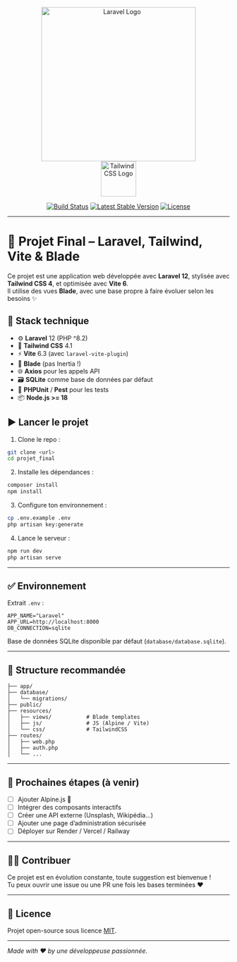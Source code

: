 <p align="center">
  <a href="https://laravel.com" target="_blank">
    <img src="https://raw.githubusercontent.com/laravel/art/master/logo-lockup/5%20SVG/2%20CMYK/1%20Full%20Color/laravel-logolockup-cmyk-red.svg" width="350" alt="Laravel Logo">
  </a>
  <br>
  <a href="https://tailwindcss.com" target="_blank">
    <img src="https://www.vectorlogo.zone/logos/tailwindcss/tailwindcss-icon.svg" width="80" alt="Tailwind CSS Logo">
  </a>
</p>

<p align="center">
  <a href="https://github.com/laravel/framework/actions"><img src="https://github.com/laravel/framework/workflows/tests/badge.svg" alt="Build Status"></a>
  <a href="https://packagist.org/packages/laravel/framework"><img src="https://img.shields.io/packagist/v/laravel/framework" alt="Latest Stable Version"></a>
  <a href="https://packagist.org/packages/laravel/framework"><img src="https://img.shields.io/packagist/l/laravel/framework" alt="License"></a>
</p>

---

# 🧪 Projet Final – Laravel, Tailwind, Vite & Blade

Ce projet est une application web développée avec **Laravel 12**, stylisée avec **Tailwind CSS 4**, et optimisée avec **Vite 6**.  
Il utilise des vues **Blade**, avec une base propre à faire évoluer selon les besoins ✨

## 🧰 Stack technique

-   ⚙️ **Laravel** 12 (PHP ^8.2)
-   🎨 **Tailwind CSS** 4.1
-   ⚡ **Vite** 6.3 (avec `laravel-vite-plugin`)
-   🔀 **Blade** (pas Inertia !)
-   🌐 **Axios** pour les appels API
-   🗃️ **SQLite** comme base de données par défaut
-   🧪 **PHPUnit** / **Pest** pour les tests
-   📦 **Node.js >= 18**

## ▶️ Lancer le projet

1. Clone le repo :

```bash
git clone <url>
cd projet_final
```

2. Installe les dépendances :

```bash
composer install
npm install
```

3. Configure ton environnement :

```bash
cp .env.example .env
php artisan key:generate
```

4. Lance le serveur :

```bash
npm run dev
php artisan serve
```

---

## ✅ Environnement

Extrait `.env` :

```env
APP_NAME="Laravel"
APP_URL=http://localhost:8000
DB_CONNECTION=sqlite
```

Base de données SQLite disponible par défaut (`database/database.sqlite`).

---

## 📁 Structure recommandée

```
├── app/
├── database/
│   └── migrations/
├── public/
├── resources/
│   ├── views/           # Blade templates
│   ├── js/              # JS (Alpine / Vite)
│   └── css/             # TailwindCSS
├── routes/
│   ├── web.php
│   ├── auth.php
│   └── ...
```

---

## 📌 Prochaines étapes (à venir)

-   [ ] Ajouter Alpine.js 🌿
-   [ ] Intégrer des composants interactifs
-   [ ] Créer une API externe (Unsplash, Wikipédia...)
-   [ ] Ajouter une page d’administration sécurisée
-   [ ] Déployer sur Render / Vercel / Railway

---

## 👩‍💻 Contribuer

Ce projet est en évolution constante, toute suggestion est bienvenue !  
Tu peux ouvrir une issue ou une PR une fois les bases terminées ❤️

---

## 🪪 Licence

Projet open-source sous licence [MIT](https://opensource.org/licenses/MIT).

---

_Made with ❤️ by une développeuse passionnée._
